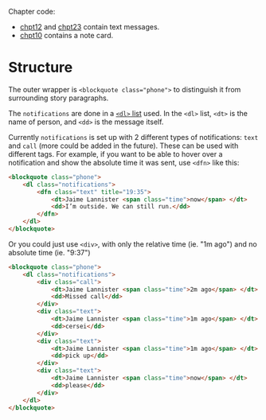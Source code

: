 Chapter code:
* [chpt12](./chpt12.html) and [chpt23](./chpt23.html) contain text messages.
* [chpt10](./chpt10.html) contains a note card.

# Structure
The outer wrapper is `<blockquote class="phone">` to distinguish it from surrounding story paragraphs.

The `notifications` are done in a [`<dl>` list](https://developer.mozilla.org/en-US/docs/Web/HTML/Element/dl) used. In the `<dl>` list, `<dt>` is the name of person, and `<dd>` is the message itself.

Currently `notifications` is set up with 2 different types of notifications: `text` and `call` (more could be added in the future). These can be used with different tags. For example, if you want to be able to hover over a notification and show the absolute time it was sent, use `<dfn>` like this:

```html
<blockquote class="phone">
	<dl class="notifications">
		<dfn class="text" title="19:35">
			<dt>Jaime Lannister <span class="time">now</span> </dt>
			<dd>I’m outside. We can still run.</dd>
		</dfn>
	</dl>
</blockquote>
```

Or you could just use `<div>`, with only the relative time (ie. "1m ago") and no absolute time (ie. "9:37")

```html
<blockquote class="phone">
	<dl class="notifications">
		<div class="call">
			<dt>Jaime Lannister <span class="time">2m ago</span> </dt>
			<dd>Missed call</dd>
		</div>
		<div class="text">
			<dt>Jaime Lannister <span class="time">1m ago</span> </dt>
			<dd>cersei</dd>
		</div>
		<div class="text">
			<dt>Jaime Lannister <span class="time">1m ago</span> </dt>
			<dd>pick up</dd>
		</div>
		<div class="text">
			<dt>Jaime Lannister <span class="time">now</span> </dt>
			<dd>please</dd>
		</div>
	</dl>
</blockquote>
```
